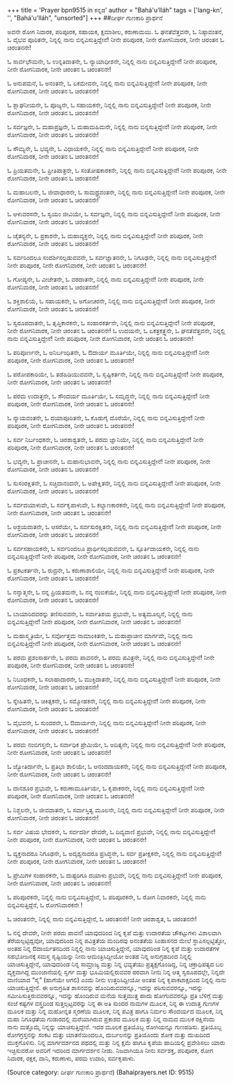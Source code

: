 +++
title = 'Prayer bpn9515 in ಕನ್ನಡ'
author = "Bahá'u'lláh"
tags = ['lang-kn', '', "Bahá'u'lláh", "unsorted"]
+++
##ದೀರ್ಘ ಗುಣಕಾರಿ ಪ್ರಾರ್ಥನೆ

ಅವನೇ ರೋಗ ನಿವಾರಕ, ಪರಿಪೂರಕ,
ಸಹಾಯಕ, ಕ್ಷಮಾಶೀಲ, ಕರುಣಾಮಯಿ.
ಓ ಘನತೆವೆತ್ತವನೇ, ಓ ನಿಷ್ಠಾವಂತನೆ, 
ಓ ವೈಭವ ಪೂರಿತನೇ, ನಿನ್ನಲ್ಲಿ ನಾನು ಬಿನ್ನವಿಸುತ್ತಿದ್ದೇನೆ!
ನೀನೇ ಪರಿಪೂರಕ, ನೀನೇ ರೋಗನಿವಾರಕ,
ನೀನೇ ಚಿರಂತನ ಓ ಚಿರಂತನನೇ!

ಓ ಸಾರ್ವಭೌಮನೇ, ಓ ಉನ್ನತಿದಾತನೇ, 
ಓ ನ್ಯಾಯಾಧೀಶನೇ, ನಿನ್ನಲ್ಲಿ ನಾನು ಬಿನ್ನವಿಸುತ್ತಿದ್ದೇನೆ!
ನೀನೇ ಪರಿಪೂರಕ, ನೀನೇ ರೋಗನಿವಾರಕ,
ನೀನೇ ಚಿರಂತನ ಓ ಚಿರಂತನನೇ!

ಓ ಅನುಪಮನೆ, ಓ ಅನಂತನೇ,
ಓ ಏಕಮೇವನೇ, ನಿನ್ನಲ್ಲಿ ನಾನು ಬಿನ್ನವಿಸುತ್ತಿದ್ದೇನೆ!
ನೀನೇ ಪರಿಪೂರಕ, ನೀನೇ ರೋಗನಿವಾರಕ,
ನೀನೇ ಚಿರಂತನ ಓ ಚಿರಂತನನೇ!

ಓ ಶ್ಲಾಘನೀಯನೇ, ಓ ಪೂಜ್ಯನೇ,
ಓ ಸಹಾಯಕನೇ, ನಿನ್ನಲ್ಲಿ ನಾನು ಬಿನ್ನವಿಸುತ್ತಿದ್ದೇನೆ!
ನೀನೇ ಪರಿಪೂರಕ, ನೀನೇ ರೋಗನಿವಾರಕ,
ನೀನೇ ಚಿರಂತನ ಓ ಚಿರಂತನನೇ!

ಓ ಸರ್ವಜ್ಞನೇ, ಓ ಮಹಾಪ್ರಜ್ಞನೇ,
ಓ ಮಹಾಮಹಿಮನೇ, ನಿನ್ನಲ್ಲಿ ನಾನು ಬಿನ್ನಸುತ್ತಿದ್ದೇನೆ!
ನೀನೇ ಪರಿಪೂರಕ, ನೀನೇ ರೋಗನಿವಾರಕ,
ನೀನೇ ಚಿರಂತನ ಓ ಚಿರಂತನನೇ!

ಓ ಸೌಮ್ಯನೇ, ಓ ಭವ್ಯನೇ,
ಓ ವಿಧಾಯಕನೇ, ನಿನ್ನಲ್ಲಿ ನಾನು ಬಿನ್ನವಿಸುತ್ತಿದ್ದೇನೆ!
ನೀನೇ ಪರಿಪೂರಕ, ನೀನೇ ರೋಗನಿವಾರಕ,
ನೀನೇ ಚಿರಂತನ ಓ ಚಿರಂತನನೇ!

ಓ ಪ್ರಿಯತಮನೇ, ಓ ಪ್ರೀತಿಪಾತ್ರನೇ,
ಓ ಸಂತೋಷಕಾರಕನೇ, ನಿನ್ನಲ್ಲಿ ನಾನು ಬಿನ್ನವಿಸುತ್ತಿದ್ದೇನೆ!
ನೀನೇ ಪರಿಪೂರಕ, ನೀನೇ ರೋಗನಿವಾರಕ,
ನೀನೇ ಚಿರಂತನ ಓ ಚಿರಂತನನೇ!

ಓ ಮಹಾಬಲನೇ, ಓ ಜೀವಾಧಾರನೇ,
ಓ ಸಾಮಥ್ರ್ಯವಂತನೇ, ನಿನ್ನಲ್ಲಿ ನಾನು ಬಿನ್ನವಿಸುತ್ತಿದ್ದೇನೆ!
ನೀನೇ ಪರಿಪೂರಕ, ನೀನೇ ರೋಗನಿವಾರಕ,
ನೀನೇ ಚಿರಂತನ ಓ ಚಿರಂತನನೇ!

ಓ ಆಳುವರಸನೇ, ಓ ಸ್ವಯಂ ಜೀವಿಯೇ,
ಓ ಸರ್ವಜ್ಞನೇ, ನಿನ್ನಲ್ಲಿ ನಾನು ಬಿನ್ನವಿಸುತ್ತಿದ್ದೇನೆ!
ನೀನೇ ಪರಿಪೂರಕ, ನೀನೇ ರೋಗನಿವಾರಕ,
ನೀನೇ ಚಿರಂತನ ಓ ಚಿರಂತನನೇ!

ಒ ಚೈತನ್ಯನೇ, ಓ ಪ್ರಕಾಶನೇ, 
ಓ ಮಹಾವ್ಯಕ್ತನೇ, ನಿನ್ನಲ್ಲಿ ನಾನು ಬಿನ್ನವಿಸುತ್ತಿದ್ದೇನೆ!
ನೀನೇ ಪರಿಪೂರಕ, ನೀನೇ ರೋಗನಿವಾರಕ,
ನೀನೇ ಚಿರಂತನ ಓ ಚಿರಂತನನೇ!

ಓ ಸರ್ವರಿಂದಲೂ ಸಂದರ್ಶಿಸಲ್ಪಡುವವನೇ, ಓ ಸರ್ವಜ್ಞಾತನನೇ,
ಓ ನಿಗೂಢನೇ, ನಿನ್ನಲ್ಲಿ ನಾನು ಬಿನ್ನವಿಸುತ್ತಿದ್ದೇನೆ!
ನೀನೇ ಪರಿಪೂರಕ, ನೀನೇ ರೋಗನಿವಾರಕ,
ನೀನೇ ಚಿರಂತನ ಓ ಚಿರಂತನನೇ!

ಓ ಗೋಪ್ಯನೇ, ಓ ವೀಜೇತನೇ,
ಓ ವರದಾತನೇ, ನಿನ್ನಲ್ಲಿ ನಾನು ಬಿನ್ನವಿಸುತ್ತಿದ್ದೇನೆ!
ನೀನೇ ಪರಿಪೂರಕ, ನೀನೇ ರೋಗನಿವಾರಕ,
ನೀನೇ ಚಿರಂತನ ಓ ಚಿರಂತನನೇ!

ಓ ಶಕ್ತಿಶಾಲಿಯೆ, ಓ ಸಹಾಯಕನೇ,
ಓ ಅಗೋಚರನೇ, ನಿನ್ನಲ್ಲಿ ನಾನು ಬಿನ್ನವಿಸುತ್ತಿದ್ದೇನೆ!
ನೀನೇ ಪರಿಪೂರಕ, ನೀನೇ ರೋಗನಿವಾರಕ,
ನೀನೇ ಚಿರಂತನ ಓ ಚಿರಂತನನೇ!

ಓ ಸ್ವರೂಪದಾತನೇ, ಓ ತೃಪ್ತಿಕಾರಕನೇ,
ಓ ಸಂಹಾರಕರ್ತನೇ, ನಿನ್ನಲ್ಲಿ ನಾನು ಬಿನ್ನವಿಸುತ್ತಿದ್ದೇನೆ!
ನೀನೇ ಪರಿಪೂರಕ, ನೀನೇ ರೋಗನಿವಾರಕ,
ನೀನೇ ಚಿರಂತನ ಓ ಚಿರಂತನನೇ!
ಓ ಉದಯನೇ, ಓ ಏಕತ್ರಕತ್ರ್ನನೇ,
ಓ ಘನತೆವೆತ್ತವನೇ, ನಿನ್ನಲ್ಲಿ ನಾನು ಬಿನ್ನವಿಸುತ್ತಿದ್ದೇನೆ!
ನೀನೇ ಪರಿಪೂರಕ, ನೀನೇ ರೋಗನಿವಾರಕ,
ನೀನೇ ಚಿರಂತನ ಓ ಚಿರಂತನನೇ!

ಓ ಪರಿಪೂರ್ಣನೇ, ಓ ಅನಿರ್ಬಂಧಿತನೇ,
ಓ ಔದಾರ್ಯ ಮೂರ್ತಿಯೇ, ನಿನ್ನಲ್ಲಿ ನಾನು ಬಿನ್ನವಿಸುತ್ತಿದ್ದೇನೆ!
ನೀನೇ ಪರಿಪೂರಕ, ನೀನೇ ರೋಗನಿವಾರಕ,
ನೀನೇ ಚಿರಂತನ ಓ ಚಿರಂತನನೇ!

ಓ ಪರೋಪಕಾರಿಯೇ, ಓ ತಡೆಹಿಡಿಯುವವನೇ,
ಓ ಸೃಷ್ಟಿಕರ್ತನೇ, ನಿನ್ನಲ್ಲಿ ನಾನು ಬಿನ್ನವಿಸುತ್ತಿದ್ದೇನೆ!
ನೀನೇ ಪರಿಪೂರಕ, ನೀನೇ ರೋಗನಿವಾರಕ,
ನೀನೇ ಚಿರಂತನ ಓ ಚಿರಂತನನೇ!

ಓ ಪರಮ ಉದಾತ್ತನೇ, ಓ ಸೌಂದರ್ಯ ಮೂರ್ತಿಯೇ,
ಓ ಸಮೃದ್ಧನೇ, ನಿನ್ನಲ್ಲಿ ನಾನು ಬಿನ್ನವಿಸುತ್ತಿದ್ದೇನೆ!
ನೀನೇ ಪರಿಪೂರಕ, ನೀನೇ ರೋಗನಿವಾರಕ,
ನೀನೇ ಚಿರಂತನ ಓ ಚಿರಂತನನೇ!

ಓ ನ್ಯಾಯವಂತನೇ, ಓ ದಯಾಪೂರಿತನೇ,
ಓ ಕೊಡುಗೈ ದೊರೆಯೇ, ನಿನ್ನಲ್ಲಿ ನಾನು ಬಿನ್ನವಿಸುತ್ತಿದ್ದೇನೆ!
ನೀನೇ ಪರಿಪೂರಕ, ನೀನೇ ರೋಗನಿವಾರಕ,
ನೀನೇ ಚಿರಂತನ ಓ ಚಿರಂತನನೇ!

ಓ ಸರ್ವ ನಿರ್ಬಂಧಕನೇ, ಓ ಚಿರಶಾಶ್ವತನೇ,
ಓ ಪರಮ ಜ್ಞಾನಿಯೇ, ನಿನ್ನಲ್ಲಿ ನಾನು ಬಿನ್ನವಿಸುತ್ತಿದ್ದೇನೆ!
ನೀನೇ ಪರಿಪೂರಕ, ನೀನೇ ರೋಗನಿವಾರಕ,
ನೀನೇ ಚಿರಂತನ ಓ ಚಿರಂತನನೇ!

ಓ ಭವ್ಯನೇ, ಓ ಪ್ರಾಚೀನನೇ,
ಓ ಮಹಾನುಭಾವನೇ, ನಿನ್ನಲ್ಲಿ ನಾನು ಬಿನ್ನವಿಸುತ್ತಿದ್ದೇನೆ!
ನೀನೇ ಪರಿಪೂರಕ, ನೀನೇ ರೋಗನಿವಾರಕ,
ನೀನೇ ಚಿರಂತನ ಓ ಚಿರಂತನನೇ!

ಓ ಸುಸಂರಕ್ಷಿತನೇ, ಓ ಸಚ್ಚಿದಾನಂದನೇ,
ಓ ಅಪೇಕ್ಷಿತನೇ, ನಿನ್ನಲ್ಲಿ ನಾನು ಬಿನ್ನವಿಸುತ್ತಿದ್ದೇನೆ!
ನೀನೇ ಪರಿಪೂರಕ, ನೀನೇ ರೋಗನಿವಾರಕ,
ನೀನೇ ಚಿರಂತನ ಓ ಚಿರಂತನನೇ!

ಓ ಸರ್ವದಯಾಳುವೇ, ಓ ಸರ್ವಕೃಪಾಳುವೇ,
ಓ ಕಲ್ಯಾಣಕಾರಕನೇ, ನಿನ್ನಲ್ಲಿ ನಾನು ಬಿನ್ನವಿಸುತ್ತಿದ್ದೇನೆ!
ನೀನೇ ಪರಿಪೂರಕ, ನೀನೇ ರೋಗನಿವಾರಕ,
ನೀನೇ ಚಿರಂತನ ಓ ಚಿರಂತನನೇ!

ಓ ಆಶ್ರಯದಾತನೇ, ಓ ಆಸರೆಯೇ,
ಓ ಸರ್ವಸುರಕ್ಷಿತನೇ, ನಿನ್ನಲ್ಲಿ ನಾನು ಬಿನ್ನವಿಸುತ್ತಿದ್ದೇನೆ!
ನೀನೇ ಪರಿಪೂರಕ, ನೀನೇ ರೋಗನಿವಾರಕ,
ನೀನೇ ಚಿರಂತನ ಓ ಚಿರಂತನನೇ!

ಓ ಸರ್ವಸಹಾಯಕನೇ, ಓ ಸರ್ವರಿಂದಲೂ ಪ್ರಾರ್ಥಿಸಲ್ಪಡುವವನೇ,
ಓ ಸ್ಪೂರ್ತಿದಾಯಕನೇ,  ನಿನ್ನಲ್ಲಿ ನಾನು ಬಿನ್ನವಿಸುತ್ತಿದ್ದೇನೆ!
ನೀನೇ ಪರಿಪೂರಕ, ನೀನೇ ರೋಗನಿವಾರಕ,
ನೀನೇ ಚಿರಂತನ ಓ ಚಿರಂತನನೇ!

ಓ ಪ್ರಕಟಕರ್ತನೇ, ಓ ರುದ್ರನೇ,
ಓ ಕರುಣಾಶಾಲಿಯೇ, ನಿನ್ನಲ್ಲಿ ನಾನು ಬಿನ್ನವಿಸುತ್ತಿದ್ದೇನೆ!
ನೀನೇ ಪರಿಪೂರಕ, ನೀನೇ ರೋಗನಿವಾರಕ,
ನೀನೇ ಚಿರಂತನ ಓ ಚಿರಂತನನೇ!

ಓ ನನ್ನಾತ್ಮನೇ, ಓ ನನ್ನ ಪ್ರಿಯತಮನೇ,
ಓ ನನ್ನ ನಂಬಿಕೆಯೇ, ನಿನ್ನಲ್ಲಿ ನಾನು ಬಿನ್ನವಿಸುತ್ತಿದ್ದೇನೆ!
ನೀನೇ ಪರಿಪೂರಕ, ನೀನೇ ರೋಗನಿವಾರಕ,
ನೀನೇ ಚಿರಂತನ ಓ ಚಿರಂತನನೇ!

ಓ ಬಾಯಾರಿದವರನ್ನು ತಣಿಸುವವನೇ, ಓ ಸರ್ವಾತಿಶಯ ಪ್ರಭುವೇ,
ಓ ಅತ್ಯಮೂಲ್ಯನೆ, ನಿನ್ನಲ್ಲಿ ನಾನು ಬಿನ್ನವಿಸುತ್ತಿದ್ದೇನೆ!
ನೀನೇ ಪರಿಪೂರಕ, ನೀನೇ ರೋಗನಿವಾರಕ,
ನೀನೇ ಚಿರಂತನ ಓ ಚಿರಂತನನೇ!

ಓ ಮಹಾಸ್ಮೃತಿಯೇ, ಓ ಸರ್ವೋತ್ತಮ ನಾಮಾಂಕಿತನೇ,
ಓ ಮಹಾಪ್ರಾಚೀನ ಮಾರ್ಗವೇ, ನಿನ್ನಲ್ಲಿ ನಾನು ಬಿನ್ನವಿಸುತ್ತಿದ್ದೇನೆ!
ನೀನೇ ಪರಿಪೂರಕ, ನೀನೇ ರೋಗನಿವಾರಕ,
ನೀನೇ ಚಿರಂತನ ಓ ಚಿರಂತನನೇ!

ಓ ಪರಮ ಪ್ರಶಂಸಾರ್ಹನೇ, ಓ ಪರಮ ಪಾವನನೇ,
ಓ ಪರಮ ಪವಿತ್ರನೇ,  ನಿನ್ನಲ್ಲಿ ನಾನು ಬಿನ್ನವಿಸುತ್ತಿದ್ದೇನೆ!
ನೀನೇ ಪರಿಪೂರಕ, ನೀನೇ ರೋಗನಿವಾರಕ,
ನೀನೇ ಚಿರಂತನ ಓ ಚಿರಂತನನೇ!

ಓ ನಿಬಂಧಕನೇ, ಓ ಸಲಾಹಾದಾರನೇ,
ಓ ಮುಕ್ತಿದಾತನೇ,  ನಿನ್ನಲ್ಲಿ ನಾನು ಬಿನ್ನವಿಸುತ್ತಿದ್ದೇನೆ!
ನೀನೇ ಪರಿಪೂರಕ, ನೀನೇ ರೋಗನಿವಾರಕ,
ನೀನೇ ಚಿರಂತನ ಓ ಚಿರಂತನನೇ!

ಓ ಸ್ನೇಹಿತನೇ, ಓ ಚಿಕಿತ್ಸಕನೇ,
ಓ ಸಮ್ಮೋಹಕನೇ, ನಿನ್ನಲ್ಲಿ ನಾನು ಬಿನ್ನವಿಸುತ್ತಿದ್ದೇನೆ!
ನೀನೇ ಪರಿಪೂರಕ, ನೀನೇ ರೋಗನಿವಾರಕ,
ನೀನೇ ಚಿರಂತನ ಓ ಚಿರಂತನನೇ!

ಓ ವೈಭವನೇ, ಓ ಸುಂದರನೇ,
ಓ ಔದಾರ್ಯನೇ, ನಿನ್ನಲ್ಲಿ ನಾನು ಬಿನ್ನವಿಸುತ್ತಿದ್ದೇನೆ!
ನೀನೇ ಪರಿಪೂರಕ, ನೀನೇ ರೋಗನಿವಾರಕ,
ನೀನೇ ಚಿರಂತನ ಓ ಚಿರಂತನನೇ!

ಓ ಪರಮ ನಂಬಿಗಸ್ತನೇ, ಓ ಸರ್ವಾಧಿಕ ಪ್ರೇಮಿಯೇ,
ಓ ಅದಿತ್ಯನೇ, ನಿನ್ನಲ್ಲಿ ನಾನು ಬಿನ್ನವಿಸುತ್ತಿದ್ದೇನೆ!
ನೀನೇ ಪರಿಪೂರಕ, ನೀನೇ ರೋಗನಿವಾರಕ,
ನೀನೇ ಚಿರಂತನ ಓ ಚಿರಂತನನೇ!

ಓ ಜ್ಯೋತಿರ್ದಾನೇ, ಓ ಪ್ರತಿಭಾ ಶಾಲಿಯೇ,
ಓ ಆನಂದದಾಯಕನೇ,  ನಿನ್ನಲ್ಲಿ ನಾನು ಬಿನ್ನವಿಸುತ್ತಿದ್ದೇನೆ!
ನೀನೇ ಪರಿಪೂರಕ, ನೀನೇ ರೋಗನಿವಾರಕ,
ನೀನೇ ಚಿರಂತನ ಓ ಚಿರಂತನನೇ!

ಓ ದಾನಶೂರ ಪ್ರಭುವೇ, ಓ ಕರುಣಾಮೂರ್ತಿಯೇ,
ಓ ಕೃಪಾಕರನೇ, ನಿನ್ನಲ್ಲಿ ನಾನು ಬಿನ್ನವಿಸುತ್ತಿದ್ದೇನೆ!
ನೀನೇ ಪರಿಪೂರಕ, ನೀನೇ ರೋಗನಿವಾರಕ,
ನೀನೇ ಚಿರಂತನ ಓ ಚಿರಂತನನೇ!

ಓ ನಿಶ್ಚಲನೇ, ಓ ಜೀವದಾತನೇ,
ಓ ಸರ್ವಾಸ್ತಿತ್ವ ಮೂಲನೇ, ನಿನ್ನಲ್ಲಿ ನಾನು ಬಿನ್ನವಿಸುತ್ತಿದ್ದೇನೆ!
ನೀನೇ ಪರಿಪೂರಕ, ನೀನೇ ರೋಗನಿವಾರಕ,
ನೀನೇ ಚಿರಂತನ ಓ ಚಿರಂತನನೇ!

ಓ ಸರ್ವ ವಿಷಯ ಭೇದಕನೇ, ಓ ಸರ್ವದರ್ಶಿ ದೇವರೇ,
ಓ ದಿವ್ಯವಾಣಿ ಪ್ರಭುವೇ, ನಿನ್ನಲ್ಲಿ ನಾನು ಬಿನ್ನವಿಸುತ್ತಿದ್ದೇನೆ!
ನೀನೇ ಪರಿಪೂರಕ, ನೀನೇ ರೋಗನಿವಾರಕ,
ನೀನೇ ಚಿರಂತನ ಓ ಚಿರಂತನನೇ!

ಓ ವ್ಯಕ್ತನಾದರೂ ನಿಗೂಢನೇ, ಓ ಅದೃಶ್ಯನಾದರೂ ಪ್ರಸಿದ್ಧನೇ,
ಓ ಸರ್ವ ಪ್ರತೀಕ್ಷಕನೇ, ನಿನ್ನಲ್ಲಿ ನಾನು ಬಿನ್ನವಿಸುತ್ತಿದ್ದೇನೆ!
ನೀನೇ ಪರಿಪೂರಕ, ನೀನೇ ರೋಗನಿವಾರಕ,
ನೀನೇ ಚಿರಂತನ ಓ ಚಿರಂತನನೇ!

ಓ ಪ್ರೇಮಿಗಳ ಸಂಹಾರಕನೇ, ಓ ದುಷ್ಟರಿಗೂ
ದಯಾಳು ಪ್ರಭುವೇ, ನಿನ್ನಲ್ಲಿ ನಾನು ಬಿನ್ನವಿಸುತ್ತಿದ್ದೇನೆ!
ನೀನೇ ಪರಿಪೂರಕ, ನೀನೇ ರೋಗನಿವಾರಕ,
ನೀನೇ ಚಿರಂತನ ಓ ಚಿರಂತನನೇ!

ಓ ಪರಿಪೂರಕನೇ, ನಿನ್ನಲ್ಲಿ ನಾನು ಬಿನ್ನವಿಸುತ್ತಿದ್ದೇನೆ,
ಓ ಪರಿಪೂರಕನೇ,
ಓ ರೋಗ ನಿವಾರಕನೇ, ನಿನ್ನಲ್ಲಿ ನಾನು ಬಿನ್ನವಿಸುತ್ತಿದ್ದೆನೆ,
ಓ ರೋಗನಿವಾರಕನೇ !

ಓ ಚಿರಂತನನೇ, ನಿನ್ನಲ್ಲಿ ನಾನು ಬಿನ್ನವಿಸುತ್ತಿದ್ದೇನೆ,
ಓ ಚಿರಂತನನೇ!
ನೀನೇ ಚಿರಶಾಶ್ವತ, ಓ ಚಿರಂತನನೇ!

ಓ ನನ್ನ ದೇವರೇ, ನೀನೇ ಪರಮ ಪಾವನ! ಯಾವುದರಿಂದ ನಿನ್ನ ಕೃಪೆ ಮತ್ತು ಉದಾರತೆಯ ಚೌಕಟ್ಟುಗಳು ವಿಶಾಲವಾಗಿ ತೆರೆಯಲ್ಪಟ್ಟಿದ್ದವೋ, ಯಾವುದರಿಂದ ನಿನ್ನ ಪವಿತ್ರತೆಯ ಮಂದಿರವು ಅನಂತತೆಯ ಸಿಂಹಾಸನದ ಮೇಲೆ ಸ್ಥಾಪಿಸಲ್ಪಟ್ಟಿತ್ತೋ, ಅಂತಹ ನಿನ್ನ ಔದಾರ್ಯತನದಿಂದ ನಿನ್ನಲ್ಲಿ ನಾನು ಯಾಚಿಸುತ್ತಿದ್ದೇನೆ, ಯಾವುದರಿಂಡ ನಿನ್ನ ಕೃಪೆ ಮತ್ತು ಉದಾರತೆಗಳ ಸಹಭೋಜನಕ್ಕೆ ಸಮಸ್ತ ಸೃಷ್ಟಿಯನ್ನು ನೀನು ಆಮಂತ್ರಿಸಿದ್ದೀಯೋ ಅಂತಹ ನಿನ್ನ ಅನುಗ್ರಹದಿಂದ ನಿನ್ನಲ್ಲಿ ಯಾಚಿಸುತ್ತಿದ್ದೇನೆ,  ಯಾವುದರಿಂಡ ನಿನ್ನ ಸಾಮ್ರಾಜ್ಯ ಮತ್ತು ನಿನ್ನ ಭವ್ಯತೆಯು ಪ್ರತ್ಯಕ್ಷಗೊಂಡಿದ್ದ, ನಿನ್ನ ಚಕ್ರಾಧಿಪತ್ಯದ ಬಲ ವ್ಯಕ್ತವಾಗಿದ್ದ ಮುಂಜಾನೆಯಲ್ಲಿ ಸ್ವರ್ಗ ಮತ್ತು ಭೂಮಿಯಲ್ಲಿರುವವರ ಪರವಾಗಿ ನೀನು ನಿನ್ನ ಆತ್ಮ ಸ್ವರೂಪದಲ್ಲೇ, ನಿನ್ನದೇ ವಾಣಿಯಾದ “ಸೈ” (ಹಾಗೆಯೇ ಆಗಲಿ) ಎಂದು ನೀನು ಉತ್ತರಿಸಿದ್ದೀಯೋ ಅಂತಹ ನಿನ್ನ ಕೃಪಾಕಟಾಕ್ಷದಿಂದ ನಿನ್ನಲ್ಲಿ ನಾನು ಯಾಚಿಸುತ್ತಿದ್ದೇನೆ.  ಈ ಅನುಗ್ರಹಿತ ಶಾಸನವನ್ನು ಹೊಂದಿರುವವರನ್ನೂ, ಇದನ್ನು ಪಠಿಸುವವರನ್ನೂ, ಇದನ್ನು ಸಮೀಪಿಸುತ್ತಿರುವವರನ್ನೂ, ಇದನ್ನು ಹೊಂದಿರುವ ಮನೆಯ ಸುತ್ತಮುತ್ತ ಹಾದು ಹೋಗುವವರನ್ನೂ ಪ್ರತಿ ಬೆಳಿಗ್ಗೆ ಮತ್ತು ಸಂಜೆ ಕಷ್ಟಗಳ ವಸ್ತ್ರದಿಂಡ ಸುತ್ತಲ್ಪಟ್ಟವರನ್ನು ನಿನ್ನ ಈ ಅತಿ ಸುಂದರ ನಾಮಗಳ ಮೂಲಕ, ನಿನ್ನ ಈ ಉದಾತ್ತ ಗುಣಗಳ ಮೂಲಕ ಮತ್ತು ನಿನ್ನ ಮಹೋನ್ನತ ಸ್ಮರಣೆಯ ಮೂಲಕ, ನಿನ್ನ ಪವಿತ್ರ ಹಾಗೂ ನಿರ್ಮಲ ಸೌಂದರ್ಯದ ಮೂಲಕ, ನಿನ್ನ ಮಹಾ ನಿಗೂಢತೆಯ ಗುಡಾರದಲ್ಲಿ ಮರೆಯಾಗಿರುವ ಪ್ರಕಾಶದ ಮೂಲಕ ಮತ್ತು ನಿನ್ನ ನಾಮದ ಮುಲಕ ರಕ್ಷಿಸೆಂದು ನಾನು ಮತ್ತೊಮ್ಮೆ ನಿನ್ನನ್ನು ಯಾಚಿಸುತ್ತಿದ್ದೇನೆ.  ಇದರ ಮೂಲಕ ಪ್ರತಿಯೊಬ್ಬ ರೋಗಿಯನ್ನೂ ಗುಣಪಡಿಸು.  ಪ್ರತಿಯೊಬ್ಬ ರೋಗಗ್ರಸ್ತನನ್ನು ಸಂಕಟ ಮತ್ತು ಯಾತನೆಯಿಂದಲೂ, ದುರ್ಬಲನನ್ನು ಪ್ರತಿಯೊಂದು ಶೋಕ ಮತ್ತು ದುಃಖದಿಂದ ಮುಕ್ತಗೊಳಿಸು.  ನಿನ್ನ ಮಾರ್ಗದರ್ಶನದ ಪಥದಲ್ಲಿ ಮತ್ತು ನಿನ್ನ ಕ್ಷಮೆ ಹಾಗೂ ಕೃಪೆಯ ಹಾದಿಯಲ್ಲಿ ಪ್ರವೇಶಿಸಲು ಯಾರು ಇಚ್ಛಿಸುವರೋ ಅವರಿಗೆ ಇದರಿಂದ ಮಾರ್ಗದರ್ಶನ ನೀಡು.
ನಿಜವಾಗಿಯೂ ನೀನು ಸರ್ವಶಕ್ತ, ಪರಿಪೂರಕ, ರೋಗ ನಿವಾರಕ, ರಕ್ಷಕ, ದಾನಿ, ಕರುಣಾಳು, ಪರಮ ಉದಾರಿ, ಸರ್ವಕೃಪಾಳು.

(Source category: ದೀರ್ಘ ಗುಣಕಾರಿ ಪ್ರಾರ್ಥನೆ)
(Bahaiprayers.net ID: 9515)
